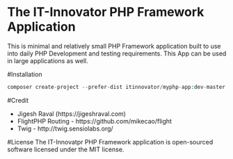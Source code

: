 # The IT-Innovator PHP Framework Application
This is minimal and relatively small PHP Framework application built to use into daily PHP Development and testing requirements. This App can be used in large applications as well.

#Installation
```php
composer create-project --prefer-dist itinnovator/myphp-app:dev-master
``` 

#Credit
<ul>
	<li>Jigesh Raval (https://jigeshraval.com)</li>
	<li>FlightPHP Routing - https://github.com/mikecao/flight</li>
	<li>Twig - http://twig.sensiolabs.org/</li>
</ul>

#License
The IT-Innovatpr PHP Framework application is open-sourced software licensed under the MIT license.
